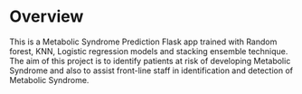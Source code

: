 # Overview
This is a Metabolic Syndrome Prediction Flask app trained with Random forest, KNN, Logistic regression models and stacking ensemble technique.
The aim of this project is to identify patients at risk of developing Metabolic Syndrome and also to assist front-line staff in identification and detection of Metabolic Syndrome.
